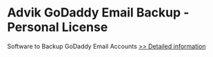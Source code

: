 # Advik GoDaddy Email Backup - Personal License
Software to Backup GoDaddy Email Accounts
[>> Detailed information](https://secure.shareit.com/shareit/product.html?productid=300857076&affiliateid=200057808)